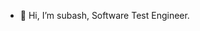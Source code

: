 - 👋 Hi, I’m subash, Software Test Engineer.

<!---
subashr31/subashr31 is a ✨ special ✨ repository because its `README.md` (this file) appears on your GitHub profile.
You can click the Preview link to take a look at your changes.
--->
